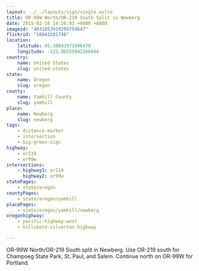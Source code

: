 ```yaml
---
layout: ../../layouts/sign/single.astro
title: OR-99W North/OR-219 South Split in Newberg
date: 2015-02-16 14:26:03 +0000 +0000
imageid: "4031853919299754647"
flickrid: "16843281748"
location:
    latitude: 45.30042971096478
    longitude: -122.96555042266846
country:
    name: United States
    slug: united-states
state:
    name: Oregon
    slug: oregon
county:
    name: Yamhill County
    slug: yamhill
place:
    name: Newberg
    slug: newberg
tags:
    - distance-marker
    - intersection
    - big-green-sign
highway:
    - or219
    - or99w
intersections:
    - highway1: or219
      highway2: or99w
statePages:
    - state/oregon
countyPages:
    - state/oregon/yamhill
placePages:
    - state/oregon/yamhill/newberg
oregonhighway:
    - pacific-highway-west
    - hillsboro-silverton-highway

---
```

OR-99W North/OR-219 South split in Newberg.  Use OR-219 south for Champoeg State Park, St. Paul, and Salem.  Continue north on OR-99W for Portland.